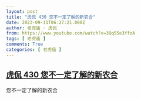 ```yaml
---
layout: post
title: "虎侃 430 您不一定了解的新农合"
date: 2023-09-11T06:27:21.000Z
author: 老虎庙 · 虎侃
from: https://www.youtube.com/watch?v=3Qq55e3YfoA
tags: [ 老虎庙 ]
comments: True
categories: [ 老虎庙 ]
---
```

<!--1694413641000-->
[虎侃 430 您不一定了解的新农合](https://www.youtube.com/watch?v=3Qq55e3YfoA)
------

<div>
您不一定了解的新农合
</div>

